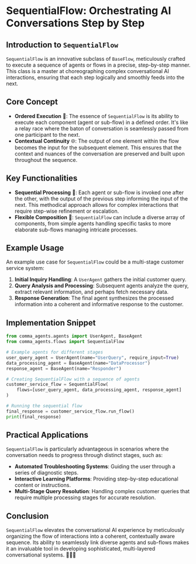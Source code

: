 # SequentialFlow: Orchestrating AI Conversations Step by Step

## Introduction to `SequentialFlow`
`SequentialFlow` is an innovative subclass of `BaseFlow`, meticulously crafted to execute a sequence of agents or flows in a precise, step-by-step manner. This class is a master at choreographing complex conversational AI interactions, ensuring that each step logically and smoothly feeds into the next.

## Core Concept
- **Ordered Execution** 🔗: The essence of `SequentialFlow` is its ability to execute each component (agent or sub-flow) in a defined order. It's like a relay race where the baton of conversation is seamlessly passed from one participant to the next.
- **Contextual Continuity** 🌐: The output of one element within the flow becomes the input for the subsequent element. This ensures that the context and nuances of the conversation are preserved and built upon throughout the sequence.

## Key Functionalities
- **Sequential Processing** 🚦: Each agent or sub-flow is invoked one after the other, with the output of the previous step informing the input of the next. This methodical approach allows for complex interactions that require step-wise refinement or escalation.
- **Flexible Composition** 🧩: `SequentialFlow` can include a diverse array of components, from simple agents handling specific tasks to more elaborate sub-flows managing intricate processes.

## Example Usage
An example use case for `SequentialFlow` could be a multi-stage customer service system:
1. **Initial Inquiry Handling**: A `UserAgent` gathers the initial customer query.
2. **Query Analysis and Processing**: Subsequent agents analyze the query, extract relevant information, and perhaps fetch necessary data.
3. **Response Generation**: The final agent synthesizes the processed information into a coherent and informative response to the customer.

## Implementation Snippet
```python
from comma_agents.agents import UserAgent, BaseAgent
from comma_agents.flows import SequentialFlow

# Example agents for different stages
user_query_agent = UserAgent(name="UserQuery", require_input=True)
data_processing_agent = BaseAgent(name="DataProcessor")
response_agent = BaseAgent(name="Responder")

# Creating SequentialFlow with a sequence of agents
customer_service_flow = SequentialFlow(
    flows=[user_query_agent, data_processing_agent, response_agent]
)

# Running the sequential flow
final_response = customer_service_flow.run_flow()
print(final_response)
```

## Practical Applications
`SequentialFlow` is particularly advantageous in scenarios where the conversation needs to progress through distinct stages, such as:
- **Automated Troubleshooting Systems**: Guiding the user through a series of diagnostic steps.
- **Interactive Learning Platforms**: Providing step-by-step educational content or instructions.
- **Multi-Stage Query Resolution**: Handling complex customer queries that require multiple processing stages for accurate resolution.

## Conclusion
`SequentialFlow` elevates the conversational AI experience by meticulously organizing the flow of interactions into a coherent, contextually aware sequence. Its ability to seamlessly link diverse agents and sub-flows makes it an invaluable tool in developing sophisticated, multi-layered conversational systems. 🌟🔀💬
